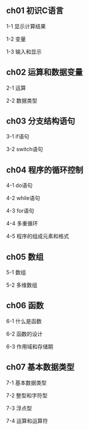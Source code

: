 ## ch01 初识C语言

1-1 显示计算结果

1-2 变量

1-3 输入和显示

## ch02 运算和数据变量

2-1 运算

2-2 数据类型

## ch03 分支结构语句

3-1 if语句

3-2 switch语句

## ch04 程序的循环控制

4-1 do语句

4-2 while语句

4-3 for语句

4-4 多重循环

4-5 程序的组成元素和格式

## ch05 数组

5-1 数组

5-2 多维数组

## ch06 函数

6-1 什么是函数

6-2 函数的设计

6-3 作用域和存储期

## ch07 基本数据类型

7-1 基本数据类型

7-2 整型和字符型

7-3 浮点型

7-4 运算和运算符